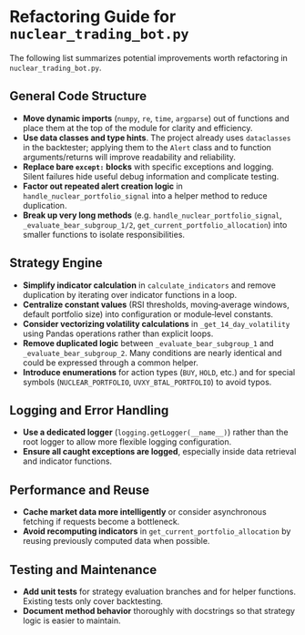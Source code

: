 # Refactoring Guide for `nuclear_trading_bot.py`

The following list summarizes potential improvements worth refactoring in `nuclear_trading_bot.py`.

## General Code Structure
- **Move dynamic imports** (`numpy`, `re`, `time`, `argparse`) out of functions and place them at the top of the module for clarity and efficiency.
- **Use data classes and type hints**. The project already uses `dataclasses` in the backtester; applying them to the `Alert` class and to function arguments/returns will improve readability and reliability.
- **Replace bare `except:` blocks** with specific exceptions and logging. Silent failures hide useful debug information and complicate testing.
- **Factor out repeated alert creation logic** in `handle_nuclear_portfolio_signal` into a helper method to reduce duplication.
- **Break up very long methods** (e.g. `handle_nuclear_portfolio_signal`, `_evaluate_bear_subgroup_1/2`, `get_current_portfolio_allocation`) into smaller functions to isolate responsibilities.

## Strategy Engine
- **Simplify indicator calculation** in `calculate_indicators` and remove duplication by iterating over indicator functions in a loop.
- **Centralize constant values** (RSI thresholds, moving‑average windows, default portfolio size) into configuration or module‑level constants.
- **Consider vectorizing volatility calculations** in `_get_14_day_volatility` using Pandas operations rather than explicit loops.
- **Remove duplicated logic** between `_evaluate_bear_subgroup_1` and `_evaluate_bear_subgroup_2`. Many conditions are nearly identical and could be expressed through a common helper.
- **Introduce enumerations** for action types (`BUY`, `HOLD`, etc.) and for special symbols (`NUCLEAR_PORTFOLIO`, `UVXY_BTAL_PORTFOLIO`) to avoid typos.

## Logging and Error Handling
- **Use a dedicated logger** (`logging.getLogger(__name__)`) rather than the root logger to allow more flexible logging configuration.
- **Ensure all caught exceptions are logged**, especially inside data retrieval and indicator functions.

## Performance and Reuse
- **Cache market data more intelligently** or consider asynchronous fetching if requests become a bottleneck.
- **Avoid recomputing indicators** in `get_current_portfolio_allocation` by reusing previously computed data when possible.

## Testing and Maintenance
- **Add unit tests** for strategy evaluation branches and for helper functions. Existing tests only cover backtesting.
- **Document method behavior** thoroughly with docstrings so that strategy logic is easier to maintain.

